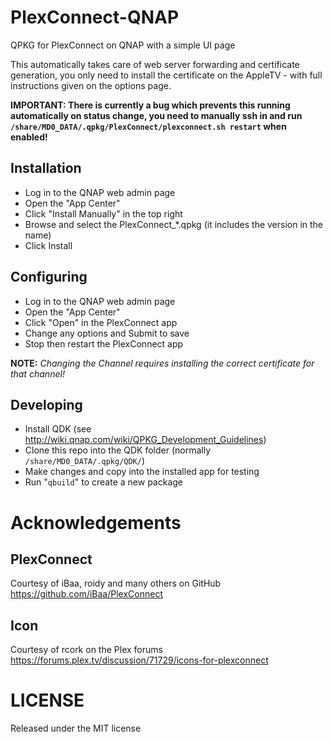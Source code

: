 # PlexConnect-QNAP
QPKG for PlexConnect on QNAP with a simple UI page

This automatically takes care of web server forwarding and certificate generation, you only need to install the certificate on the AppleTV - with full instructions given on the options page.

**IMPORTANT: There is currently a bug which prevents this running automatically on status change, you need to manually ssh in and run `/share/MD0_DATA/.qpkg/PlexConnect/plexconnect.sh restart` when enabled!**

## Installation
* Log in to the QNAP web admin page
* Open the "App Center"
* Click "Install Manually" in the top right
* Browse and select the PlexConnect_*.qpkg (it includes the version in the name)
* Click Install

## Configuring
* Log in to the QNAP web admin page
* Open the "App Center"
* Click "Open" in the PlexConnect app
* Change any options and Submit to save
* Stop then restart the PlexConnect app

**NOTE:** *Changing the Channel requires installing the correct certificate for that channel!*

## Developing
* Install QDK (see http://wiki.qnap.com/wiki/QPKG_Development_Guidelines)
* Clone this repo into the QDK folder (normally `/share/MD0_DATA/.qpkg/QDK/`)
* Make changes and copy into the installed app for testing
* Run "`qbuild`" to create a new package

# Acknowledgements

## PlexConnect
Courtesy of iBaa, roidy and many others on GitHub
https://github.com/iBaa/PlexConnect

## Icon
Courtesy of rcork on the Plex forums
https://forums.plex.tv/discussion/71729/icons-for-plexconnect

# LICENSE
Released under the MIT license
